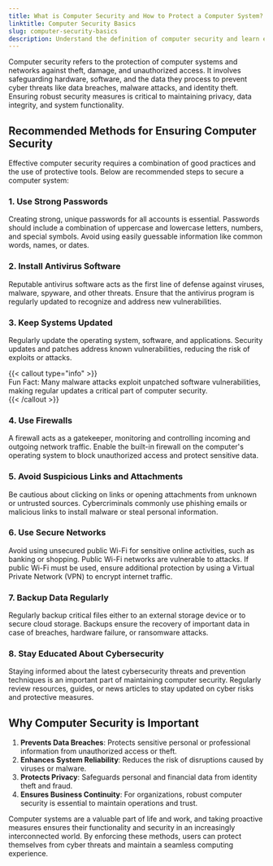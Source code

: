 ```yaml
---
title: What is Computer Security and How to Protect a Computer System?
linktitle: Computer Security Basics
slug: computer-security-basics
description: Understand the definition of computer security and learn effective methods for safeguarding computer systems against cyber threats.
---
```


Computer security refers to the protection of computer systems and networks against theft, damage, and unauthorized access. It involves safeguarding hardware, software, and the data they process to prevent cyber threats like data breaches, malware attacks, and identity theft. Ensuring robust security measures is critical to maintaining privacy, data integrity, and system functionality.

## Recommended Methods for Ensuring Computer Security

Effective computer security requires a combination of good practices and the use of protective tools. Below are recommended steps to secure a computer system:

### 1. Use Strong Passwords

Creating strong, unique passwords for all accounts is essential. Passwords should include a combination of uppercase and lowercase letters, numbers, and special symbols. Avoid using easily guessable information like common words, names, or dates.

### 2. Install Antivirus Software

Reputable antivirus software acts as the first line of defense against viruses, malware, spyware, and other threats. Ensure that the antivirus program is regularly updated to recognize and address new vulnerabilities.

### 3. Keep Systems Updated

Regularly update the operating system, software, and applications. Security updates and patches address known vulnerabilities, reducing the risk of exploits or attacks.

{{< callout type="info" >}}  
Fun Fact: Many malware attacks exploit unpatched software vulnerabilities, making regular updates a critical part of computer security.  
{{< /callout >}}

### 4. Use Firewalls

A firewall acts as a gatekeeper, monitoring and controlling incoming and outgoing network traffic. Enable the built-in firewall on the computer's operating system to block unauthorized access and protect sensitive data.

### 5. Avoid Suspicious Links and Attachments

Be cautious about clicking on links or opening attachments from unknown or untrusted sources. Cybercriminals commonly use phishing emails or malicious links to install malware or steal personal information.

### 6. Use Secure Networks

Avoid using unsecured public Wi-Fi for sensitive online activities, such as banking or shopping. Public Wi-Fi networks are vulnerable to attacks. If public Wi-Fi must be used, ensure additional protection by using a Virtual Private Network (VPN) to encrypt internet traffic.

### 7. Backup Data Regularly

Regularly backup critical files either to an external storage device or to secure cloud storage. Backups ensure the recovery of important data in case of breaches, hardware failure, or ransomware attacks.

### 8. Stay Educated About Cybersecurity

Staying informed about the latest cybersecurity threats and prevention techniques is an important part of maintaining computer security. Regularly review resources, guides, or news articles to stay updated on cyber risks and protective measures.

## Why Computer Security is Important

1. **Prevents Data Breaches**: Protects sensitive personal or professional information from unauthorized access or theft.
2. **Enhances System Reliability**: Reduces the risk of disruptions caused by viruses or malware.
3. **Protects Privacy**: Safeguards personal and financial data from identity theft and fraud.
4. **Ensures Business Continuity**: For organizations, robust computer security is essential to maintain operations and trust.

Computer systems are a valuable part of life and work, and taking proactive measures ensures their functionality and security in an increasingly interconnected world. By enforcing these methods, users can protect themselves from cyber threats and maintain a seamless computing experience.
